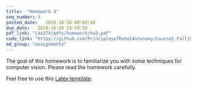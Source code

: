 ```yaml
---
title:  "Homework 3"
seq_number: 3
posted_date:   2019-10-18 00:00:00
due_date:   2019-10-29 23:59:59
pdf_link: "/aa274/pdfs/homework/hw3.pdf"
code_link: "https://github.com/PrinciplesofRobotAutonomy/Course1_Fall19_HW3"
md_group: "assignments"
---
```


The goal of this homework is to familiarize you with some techniques for computer vision. Please read the homework carefully.

Feel free to use this [Latex template](/aa274/pdfs/homework/hw.tex).
